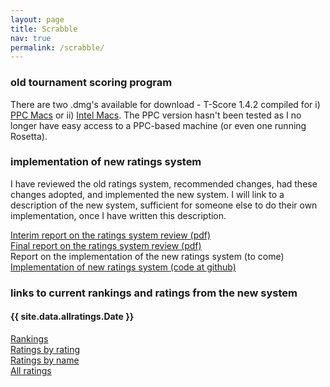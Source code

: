 ```yaml
---
layout: page
title: Scrabble
nav: true
permalink: /scrabble/
---
```


### old tournament scoring program

There are two .dmg's available for download - T-Score 1.4.2 compiled for i) [PPC Macs](/assets/dmg/T-Score1.4.2(PPC).dmg) or ii) [Intel Macs](/assets/dmg/T-Score1.4.2(Intel).dmg). The PPC version hasn't been tested as I no longer have easy access to a PPC-based machine (or even one running Rosetta).

### implementation of new ratings system

I have reviewed the old ratings system, recommended changes, had these changes adopted, and implemented the new system. I will link to a description of the new system, sufficient for someone else to do their own implementation, once I have written this description.

[Interim report on the ratings system review (pdf)](/assets/pdf/interimreport_june2.pdf)<br>
[Final report on the ratings system review (pdf)](/assets/pdf/finalreport.pdf)<br>
Report on the implementation of the new ratings system (to come)<br>
[Implementation of new ratings system (code at github)](https://github.com/stevenb-nz/nzasp-ratings)

### links to current rankings and ratings from the new system

#### {{ site.data.allratings.Date }}
[Rankings](/scrabble/rankings/)<br>
[Ratings by rating](/scrabble/ratingsbyrating/)<br>
[Ratings by name](/scrabble/ratingsbyname/)<br>
[All ratings](/scrabble/allratings/)<br>

